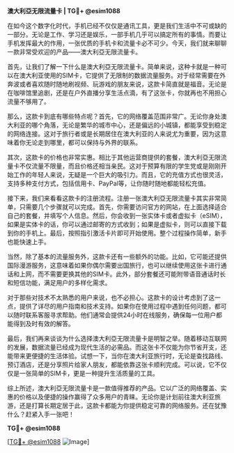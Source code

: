 **澳大利亞无限流量卡 | TG💪+ @esim1088**

在如今这个数字化时代，手机已经不仅仅是通讯工具，更是我们生活中不可或缺的一部分。无论是工作、学习还是娱乐，一部手机几乎可以搞定所有的事情。而要让手机发挥最大的作用，一张优质的手机卡和流量卡必不可少。今天，我们就来聊聊一款非常受欢迎的产品——澳大利亞无限流量卡。

首先，让我们了解一下什么是澳大利亞无限流量卡。简单来说，这种卡就是一种可以在澳大利亚使用的SIM卡，它提供了无限制的数据流量服务。对于经常需要在外奔波或者喜欢随时随地刷视频、玩游戏的朋友来说，这款卡简直就是福音。无论是在咖啡馆里追剧，还是在户外直播分享生活点滴，有了这张卡，你就再也不用担心流量不够用了。

那么，这款卡到底有哪些特点呢？首先，它的网络覆盖范围非常广。无论你身处澳大利亚的哪个角落，无论是繁华的城市中心，还是偏远的小城镇，都能享受到稳定的网络连接。这对于旅行者或是长期居住在澳大利亚的人来说尤为重要，因为这意味着你无论走到哪里，都可以保持与外界的联系。

其次，这款卡的价格也非常实惠。相比于其他运营商提供的套餐，澳大利亞无限流量卡不仅流量不限量，而且价格还相当亲民。这对于预算有限的学生党或是刚刚开始工作的年轻人来说，无疑是一个巨大的吸引力。而且，它的充值方式也很灵活，支持多种支付方式，包括信用卡、PayPal等，让你随时随地都能轻松充值。

接下来，我们来看看这款卡的注册流程。注册一张澳大利亞无限流量卡其实非常简单，只需要几个步骤就可以完成。首先，你需要访问官方的网站，在上面选择适合自己的套餐，并填写个人信息。然后，你会收到一张实体卡或者虚拟卡（eSIM），如果是实体卡的话，你可以通过邮寄的方式收到；如果是虚拟卡，则可以直接下载到你的手机上。最后，按照指引激活卡片即可开始使用。整个过程操作简单，新手也能快速上手。

当然，除了基本的流量服务外，这款卡还有一些额外的功能。比如，它可能还提供国际漫游服务，这意味着如果你偶尔需要出国旅行，也可以继续使用这张卡进行通话和上网，而不需要更换其他的SIM卡。此外，部分套餐还可能附带语音通话时长和短信功能，满足用户的多样化需求。

对于那些对技术不太熟悉的用户来说，也不必担心。这款卡的设计考虑到了这一点，提供了详尽的用户指南和技术支持。如果你在使用过程中遇到任何问题，都可以随时联系客服寻求帮助。他们通常会提供24小时在线服务，确保每一位用户都能得到及时有效的解答。

最后，我们再来谈谈为什么选择澳大利亞无限流量卡是明智之举。随着移动互联网的发展，数据流量已经成为现代生活的必需品。而这张卡不仅能为你节省开支，还能带来更便捷的生活体验。试想一下，当你在澳大利亚旅行时，无论是查找路线、预订酒店，还是分享照片给家人朋友，都能依靠这张卡顺利完成。可以说，它不仅仅是一张简单的SIM卡，更是一种提升生活质量的工具。

综上所述，澳大利亞无限流量卡是一款值得推荐的产品。它以广泛的网络覆盖、实惠的价格以及便捷的操作赢得了众多用户的青睐。无论你是计划前往澳大利亚旅游，还是打算长期定居于此，这款卡都能为你提供稳定可靠的网络服务。还在犹豫什么？赶紧入手一张吧！

**TG💪+ @esim1088**

[[TG💪+ @esim1088](https://t.me/s/esim1088) ![Image](https://i.postimg.cc/4NQfJmqS/Snipaste-2025-05-13-00-14-12.png)]